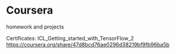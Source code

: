 # Coursera
homework and projects

Certificates:
ICL_Getting_started_with_TensorFlow_2
https://coursera.org/share/47d8bcd76ae0296d38219bf9fb96ba5b
